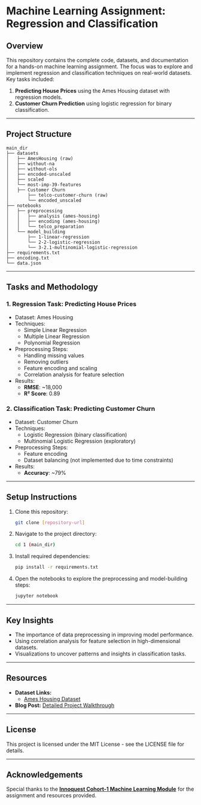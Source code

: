 # **Machine Learning Assignment: Regression and Classification**

## **Overview**

This repository contains the complete code, datasets, and documentation for a hands-on machine learning assignment. The focus was to explore and implement regression and classification techniques on real-world datasets. Key tasks included:

1. **Predicting House Prices** using the Ames Housing dataset with regression models.
2. **Customer Churn Prediction** using logistic regression for binary classification.

---

## **Project Structure**

```
main_dir
├── datasets
│   ├── AmesHousing (raw)
│   ├── without-na
│   ├── without-ols
│   ├── encoded-unscaled
│   ├── scaled
│   └── most-imp-39-features
│   ├── Customer Churn
│       ├── telco-customer-churn (raw)
│       └── encoded_unscaled
├── notebooks
│   ├── preprocessing
│   │   ├── analysis (ames-housing)
│   │   ├── encoding (ames-housing)
│   │   └── telco_preparation
│   └── model_building
│       ├── 1-linear-regression
│       └── 2-2-logistic-regression
│       └── 3-2.1-multinomial-logistic-regression
├── requirements.txt
├── encoding.txt
└── data.json
```

---

## **Tasks and Methodology**

### **1. Regression Task: Predicting House Prices**
- Dataset: Ames Housing
- Techniques:
  - Simple Linear Regression
  - Multiple Linear Regression
  - Polynomial Regression
- Preprocessing Steps:
  - Handling missing values
  - Removing outliers
  - Feature encoding and scaling
  - Correlation analysis for feature selection
- Results:
  - **RMSE**: ~18,000
  - **R² Score**: 0.89

### **2. Classification Task: Predicting Customer Churn**
- Dataset: Customer Churn
- Techniques:
  - Logistic Regression (binary classification)
  - Multinomial Logistic Regression (exploratory)
- Preprocessing Steps:
  - Feature encoding
  - Dataset balancing (not implemented due to time constraints)
- Results:
  - **Accuracy**: ~79%

---

## **Setup Instructions**

1. Clone this repository:
   ```bash
   git clone [repository-url]
   ```

2. Navigate to the project directory:
   ```bash
   cd 1 (main_dir)
   ```

3. Install required dependencies:
   ```bash
   pip install -r requirements.txt
   ```

4. Open the notebooks to explore the preprocessing and model-building steps:
   ```bash
   jupyter notebook
   ```

---

## **Key Insights**

- The importance of data preprocessing in improving model performance.
- Using correlation analysis for feature selection in high-dimensional datasets.
- Visualizations to uncover patterns and insights in classification tasks.

---

## **Resources**

- **Dataset Links:**
  - [Ames Housing Dataset](https://www.kaggle.com/datasets/shashanknecrothapa/ames-housing-dataset)
- **Blog Post:** [Detailed Project Walkthrough](https://shaukat.tech/assignment-3-implementing-linear-and-logistic-regression/)

---

## **License**
This project is licensed under the MIT License - see the LICENSE file for details.

---

## **Acknowledgements**

Special thanks to the **[Innoquest Cohort-1 Machine Learning Module](https://www.youtube.com/playlist?list=PLMPrtOfPtie9l8wwrdY0rYBLElOm3pQGa)** for the assignment and resources provided.

